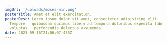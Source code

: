```yaml
---
imgUrl: '/uploads/moses-min.png'
posterTitle: Amet et elit exercitation.
posterDesc: Lorem ipsum dolor sit amet, consectetur adipisicing elit.
  Tempore   quibusdam ducimus libero ad tempora doloribus expedita laborum saepe
  voluptas   perferendis delectus assumenda
date: 2023-09-16T21:06:07.455Z
---
```

